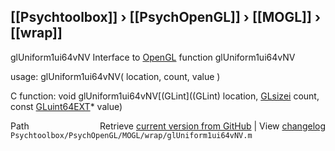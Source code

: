 ## [[Psychtoolbox]] &#8250; [[PsychOpenGL]] &#8250; [[MOGL]] &#8250; [[wrap]]

glUniform1ui64vNV  Interface to [OpenGL](OpenGL) function glUniform1ui64vNV  
  
usage:  glUniform1ui64vNV( location, count, value )  
  
C function:  void glUniform1ui64vNV[(GLint]((GLint) location, [GLsizei](GLsizei) count, const [GLuint64EXT](GLuint64EXT)\* value)  




<div class="code_header" style="text-align:right;">
  <span style="float:left;">Path&nbsp;&nbsp;</span> <span class="counter">Retrieve <a href=
  "https://raw.github.com/Psychtoolbox-3/Psychtoolbox-3/beta/Psychtoolbox/PsychOpenGL/MOGL/wrap/glUniform1ui64vNV.m">current version from GitHub</a> | View <a href=
  "https://github.com/Psychtoolbox-3/Psychtoolbox-3/commits/beta/Psychtoolbox/PsychOpenGL/MOGL/wrap/glUniform1ui64vNV.m">changelog</a></span>
</div>
<div class="code">
  <code>Psychtoolbox/PsychOpenGL/MOGL/wrap/glUniform1ui64vNV.m</code>
</div>

